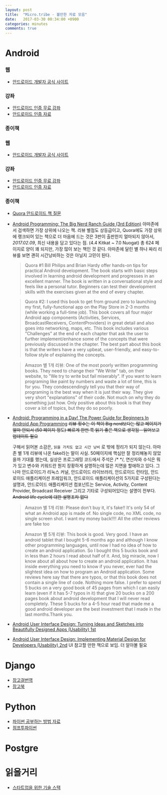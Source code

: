```yaml
---
layout: post
title:  "Micro.tribe - 볼만한 자료 모음"
date:   2017-03-30 00:34:00 +0900
categories: minutes
comments: true
---
```


# Android
### 웹
* [안드로이드 개발자 공식 사이트](https://developer.android.com/index.html)
### 강좌
* [안드로이드 인증 무료 강좌]
* [안드로이드 인증 자료]
### 종이책

### 웹

* [안드로이드 개발자 공식 사이트](https://developer.android.com/index.html)

### 강좌

* [안드로이드 인증 무료 강좌]
* [안드로이드 인증 자료]

### 종이책

* [Quora 안드로이드 책 질문]
* [Android Programming: The Big Nerd Ranch Guide (3rd Edition)]
  아마존에서 검색하면 가장 상위에 나오는 책. 리뷰 별점도 상등급이고, Quora에도 가장 상위에 랭크되어 있는 책으로 더 마음에 드는 것은 3판이 출판한지 얼마되지 않아서, _2017.02.09_, 최신 내용을 담고 있다는 점. (4.4 Kitkat ~ 7.0 Nuogat) 총 624 페이지로 양이 꽤 되지만, 가장 많이 보는 책인 것 같다. 아마존에 달린 별 하나 짜리 리뷰를 보면 괜히 시간낭비하는 것은 아닐지 고민이 된다.

  > Quora #1
  > Bill Philips and Brian Hardy offer hands-on tips for practical Android development. The book starts with basic steps involved in learning android development and progresses in an excellent manner. The book is written in a conversational style and feels like a personal tutor. Beginners can test their development skills with the exercises given at the end of every chapter.

  > Quora #2:
  > I used this book to get from ground zero to launching my first, fully-functional app on the Play Store in 2-3 months (while working a full-time job).  This book covers all four major Android app components (Activities, Services, BroadcastReceivers, ContentProviders) in great detail and also goes into networking, maps, etc.
  > This book includes various "Challenges" at the end of each chapter that ask the user to further implement/enhance some of the concepts that were previously discussed in the chapter.
  > The best part about this book is that the writers have a very upbeat, user-friendly, and easy-to-follow style of explaining the concepts.

  > Amazon 별 1개 리뷰:
  > One of the most poorly written programming books. They need to change their "We Write" tab, on their website, to "We try to write but fail miserably". If you want to learn programing like paint by numbers and waste a lot of time, this is for you. They condescendingly tell you that their way of programing is the best way when it is just their way. They give very short "explanations" of their code. Not much on why they do something just how. Only positive about this book is that they cover a lot of topics, but they do so poorly.
* [Android: Programming in a Day! The Power Guide for Beginners In Android App Programming](https://www.amazon.com/Android-Development-Programming-Guide-Learn-ebook/dp/B014PWF9GS/ref=pd_sim_351_1?_encoding=UTF8&psc=1&refRID=A44C8BK189WA1WXCEEJ4)
  ~~리뷰 횟수는 이 책이 Big nerd보다는 많고 페이지가 얼마 안되서 (50 페이지 정도) 빠르게 한번 쭉 읽기 좋은 책으로 생각됨 - 읽어보고 업데이트 필요~~

  구해서 읽어본 소감은, `읽을 가치도 없고 시간 낭비` 로 밖에 정리가 되지 않는다. 아마존 별 1개 리뷰에 나온 fake라는 말이 사실. 50페이지에 핵심만 잘 정리해놓지 않았을까 기대를 했는데, 실상은 프로그래밍 코드에서 주석은 /* */, 연산자와 수식은 뭐가 있고 변수와 키워드란 뭔지 장황하게 설명하는데 많은 지면을 할애하고 있다. 그나마 안드로이드가 리눅스 커널, 안드로이드 라이브러리, 안드로이드 런타임, 안드로이드 애플리케이션 프레임워크, 안드로이드 애플리케이션의 5가지로 구성된다는 설명과, 안드로이드 애플리케이션 컴포넌트는 Service, Activity, Content Provider, Broadcast Receiver 그리고 기타로 구성되어있다는 설명이 전부다. ~~Android life cycle에 대한 설명조차 없다~~
  > Amazon 별 1개 리뷰:
  > Please don't buy it, it's fake!! It's only 54 of what an Android app is made of. No single code, no XML code, no single screen shot. I want my money back!!!!
  > All the other reviews are fake too

  > Amazon 별 5개 리뷰:
  > This book is good. Very good. I have an android tablet that I bought 5-6 months ago and although I know other programming languages, until now I had no idea of how to create an android application. So I bought this 5 bucks book and in less than 2 hours I read about half of it. And, big miracle, now I know about all about how to create an android application. It has inside everything you need to know if you never, ever had the slightest idea on how to program an Android application. Some reviews here say that there are typos, or that this book does not contain a single line of code. Nothing more false. I prefer to spend 5 bucks on a very good book of 45 pages from which I can easily learn (even if it has 5-7 typos in it) that give 20 bucks on a 200 pages book about android development that I will never read completely.
  > These 5 bucks for a 4-5 hour read that made me a good android developer are the best investment that I made in the last months.Thank you.

* [Android User Interface Design: Turning Ideas and Sketches into Beautifully Designed Apps (Usability) 1st](https://www.amazon.com/gp/product/B00CD34XBE/ref=as_li_qf_sp_asin_il_tl?ie=UTF8&tag=b0f5e-20&camp=1789&creative=9325&linkCode=as2&creativeASIN=B00CD34XBE&linkId=d90448d882d6c83fd1a6f3f8587903a1)
* [Android User Interface Design: Implementing Material Design for Developers (Usability) 2nd](https://www.amazon.com/gp/product/B00CD34XBE/ref=as_li_qf_sp_asin_il_tl?ie=UTF8&tag=b0f5e-20&camp=1789&creative=9325&linkCode=as2&creativeASIN=B00CD34XBE&linkId=d90448d882d6c83fd1a6f3f8587903a1)
  UI 참고할 만한 책으로 보임. 더 알아볼 필요

# Django

* [장고걸번역]
* [장고북]

# Python

* [파이썬 공부하는 방법 자료]
* [점프투파이썬]

# Postgre

# 읽을거리

* [스타트업을 위한 기술 스택]

[스타트업을 위한 기술 스택]:<http://www.codeok.net/%EC%8A%A4%ED%83%80%ED%8A%B8%EC%97%85%EC%9D%84%20%EC%9C%84%ED%95%9C%20%EA%B8%B0%EC%88%A0%20%EC%8A%A4%ED%83%9D>
[안드로이드 인증 무료 강좌]:<https://www.udacity.com/course/ud851>
[안드로이드 인증 자료]:<https://developers.google.com/training/certification/>
[장고북]:<http://djangobook.com>
[파이썬 공부하는 방법 자료]:<https://nolboo.kim/blog/2014/08/10/the-best-way-to-learn-python/>
[점프투파이썬]:<https://wikidocs.net/book/1>
[장고걸번역]:<https://tutorial.djangogirls.org/ko/django_installation/>
[Android Programming: The Big Nerd Ranch Guide (3rd Edition)]:<https://www.amazon.com/Android-Programming-Ranch-Guide-Guides/dp/0134706056/ref=dp_ob_title_bk>
[Android: Programming in a Day! The Power Guide for Beginners In Android App Programming]:[https://www.amazon.com/gp/product/B00QMK9MRO/ref=as_li_qf_sp_asin_il_tl?ie=UTF8&tag=b0f5e-20&camp=1789&creative=9325&linkCode=as2&creativeASIN=B00QMK9MRO&linkId=7e447901502f8d7036c8f6de0e9847f0]
[Quora 안드로이드 책 질문]:<https://www.quora.com/What-are-the-best-books-for-Android-application-development>
